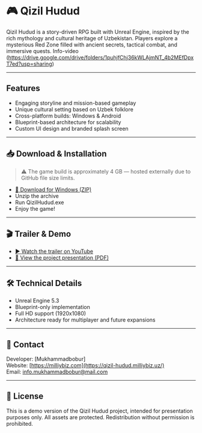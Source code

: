 # 🎮 Qizil Hudud

Qizil Hudud is a story-driven RPG built with Unreal Engine, inspired by the rich mythology and cultural heritage of Uzbekistan. Players explore a mysterious Red Zone filled with ancient secrets, tactical combat, and immersive quests. Info-video (https://drive.google.com/drive/folders/1puhjfChj36kWLAjmNT_4b2MEfDpxT7ed?usp=sharing)

---

## Features

-  Engaging storyline and mission-based gameplay  
-  Unique cultural setting based on Uzbek folklore  
-  Cross-platform builds: Windows & Android  
-  Blueprint-based architecture for scalability  
-  Custom UI design and branded splash screen

---

## 📥 Download & Installation

> ⚠️ The game build is approximately 4 GB — hosted externally due to GitHub file size limits.

- [🔗 Download for Windows (ZIP)](https://drive.google.com/drive/folders/1GnDFUyceRZAilmkRGIKrrbHG2oMOSOr4?usp=sharing)  
- Unzip the archive  
- Run QizilHudud.exe  
- Enjoy the game!

---

## 🎬 Trailer & Demo

- [▶️ Watch the trailer on YouTube](https://www.youtube.com/watch?v=GPf9ifRX6KQ)  
- [📄 View the project presentation (PDF)](https://drive.google.com/file/d/1CojK1RReoj5XJm0ta6eyr3kLujz05Qg0/view?usp=sharing)

---

## 🛠 Technical Details

- Unreal Engine 5.3  
- Blueprint-only implementation  
- Full HD support (1920x1080)  
- Architecture ready for multiplayer and future expansions

---

## 📇 Contact

Developer: [Mukhammadbobur]  
Website: [https://milliybiz.com](https://qizil-hudud.milliybiz.uz/)  
Email: info.mukhammadbobur@mail.com

---

## 📜 License

This is a demo version of the Qizil Hudud project, intended for presentation purposes only. All assets are protected. Redistribution without permission is prohibited.
